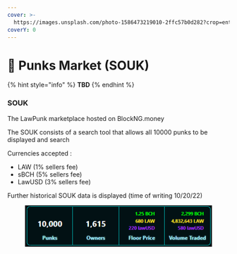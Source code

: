 ```yaml
---
cover: >-
  https://images.unsplash.com/photo-1586473219010-2ffc57b0d282?crop=entropy&cs=srgb&fm=jpg&ixid=MnwxOTcwMjR8MHwxfHNlYXJjaHwzfHxqb2J8ZW58MHx8fHwxNjUwMDE2MTM1&ixlib=rb-1.2.1&q=85
coverY: 0
---
```


# 🚬 Punks Market (SOUK)

{% hint style="info" %}
**TBD**
{% endhint %}

### SOUK&#x20;

The LawPunk marketplace hosted on BlockNG.money&#x20;

The SOUK consists of a search tool that allows all 10000 punks to be displayed and search&#x20;

Currencies accepted :&#x20;

* LAW (1% sellers fee)
* sBCH (5% sellers fee)
* LawUSD (3% sellers fee)

Further historical SOUK data is displayed (time of writing 10/20/22)

<figure><img src="../.gitbook/assets/souk.PNG" alt=""><figcaption></figcaption></figure>

